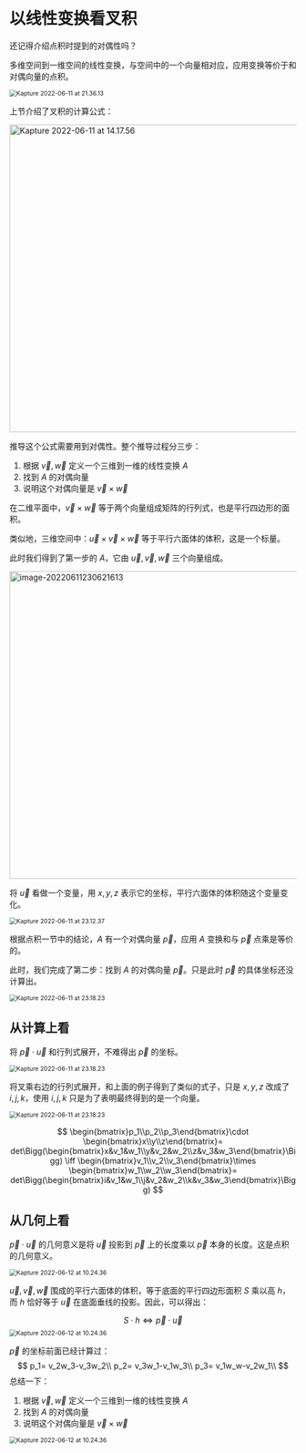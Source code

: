 # 以线性变换看叉积

还记得介绍点积时提到的对偶性吗？

多维空间到一维空间的线性变换，与空间中的一个向量相对应，应用变换等价于和对偶向量的点积。

<img class="img-shadow" src="http://rt9iekfji.hn-bkt.clouddn.com/e6c9d24egy1h34mtifwzhg20k00b9my4.gif" alt="Kapture 2022-06-11 at 21.36.13" style="zoom:75%;" />

上节介绍了叉积的计算公式：

<img class="img-shadow" src="http://rt9iekfji.hn-bkt.clouddn.com/e6c9d24egy1h34h09r5hjg20k00ba48k.gif" alt="Kapture 2022-06-11 at 14.17.56" style="width: 540px;" />

推导这个公式需要用到对偶性。整个推导过程分三步：

1. 根据 $\vec{v},\vec{w}$ 定义一个三维到一维的线性变换 $A$
2. 找到 $A$ 的对偶向量
3. 说明这个对偶向量是 $\vec{v}\times\vec{w}$

在二维平面中，$\vec{v}\times\vec{w}$ 等于两个向量组成矩阵的行列式，也是平行四边形的面积。

类似地，三维空间中：$\vec{u}\times\vec{v}\times\vec{w}$ 等于平行六面体的体积，这是一个标量。

此时我们得到了第一步的 $A$，它由 $\vec{u},\vec{v},\vec{w}$ 三个向量组成。

<img class="img-shadow" src="http://rt9iekfji.hn-bkt.clouddn.com/e6c9d24egy1h34u2yg408j20wq0i40uq.jpg" alt="image-20220611230621613" style="width: 540px;" />

将 $\vec{u}$ 看做一个变量，用 $x,y,z$ 表示它的坐标，平行六面体的体积随这个变量变化。

<img class="img-shadow" src="http://rt9iekfji.hn-bkt.clouddn.com/e6c9d24egy1h34u33nphyg20k00b9498.gif" alt="Kapture 2022-06-11 at 23.12.37" style="zoom:75%;" />

根据点积一节中的结论，$A$ 有一个对偶向量 $\vec{p}$，应用 $A$ 变换和与 $\vec{p}$ 点乘是等价的。

此时，我们完成了第二步：找到 $A$ 的对偶向量 $\vec{p}$。只是此时 $\vec{p}$ 的具体坐标还没计算出。

<img class="img-shadow" src="http://rt9iekfji.hn-bkt.clouddn.com/e6c9d24egy1h34u37a4h9g20k00b9aox.gif" alt="Kapture 2022-06-11 at 23.18.23" style="zoom:75%;" />

## 从计算上看

将 $\vec{p}\cdot\vec{u}$ 和行列式展开，不难得出 $\vec{p}$ 的坐标。

<img class="img-shadow" src="http://rt9iekfji.hn-bkt.clouddn.com/e6c9d24egy1h34u3ct0wog20k00b9gmv.gif" alt="Kapture 2022-06-11 at 23.18.23" style="zoom:75%;" />

将叉乘右边的行列式展开，和上面的例子得到了类似的式子，只是 $x,y,z$ 改成了 $i,j,k$，使用 $i,j,k$ 只是为了表明最终得到的是一个向量。

<img class="img-shadow" src="http://rt9iekfji.hn-bkt.clouddn.com/e6c9d24egy1h34u3h77wyg20k00b9nnq.gif" alt="Kapture 2022-06-11 at 23.18.23" style="zoom:75%;" />


$$
\begin{bmatrix}p_1\\p_2\\p_3\end{bmatrix}\cdot
\begin{bmatrix}x\\y\\z\end{bmatrix}=
det\Bigg(\begin{bmatrix}x&v_1&w_1\\y&v_2&w_2\\z&v_3&w_3\end{bmatrix}\Bigg)
\iff
\begin{bmatrix}v_1\\v_2\\v_3\end{bmatrix}\times
\begin{bmatrix}w_1\\w_2\\w_3\end{bmatrix}=
det\Bigg(\begin{bmatrix}i&v_1&w_1\\j&v_2&w_2\\k&v_3&w_3\end{bmatrix}\Bigg)
$$

## 从几何上看

$\vec{p}\cdot\vec{u}$ 的几何意义是将 $\vec{u}$ 投影到 $\vec{p}$ 上的长度乘以 $\vec{p}$ 本身的长度。这是点积的几何意义。

<img class="img-shadow" src="http://rt9iekfji.hn-bkt.clouddn.com/e6c9d24egy1h35bzol12cg20k00baabj.gif" alt="Kapture 2022-06-12 at 10.24.36" style="zoom:75%;" />

$\vec{u},\vec{v},\vec{w}$ 围成的平行六面体的体积，等于底面的平行四边形面积 $S$ 乘以高 $h$，而 $h$ 恰好等于 $\vec{u}$ 在底面垂线的投影。因此，可以得出：

$$
S \cdot h \iff \vec{p}\cdot\vec{u}
$$
<img class="img-shadow" src="http://rt9iekfji.hn-bkt.clouddn.com/e6c9d24egy1h35bztfabog20k00bae2a.gif" alt="Kapture 2022-06-12 at 10.24.36" style="zoom:75%;" />

$\vec{p}$ 的坐标前面已经计算过：
$$
p_1= v_2w_3-v_3w_2\\
p_2= v_3w_1-v_1w_3\\
p_3= v_1w_w-v_2w_1\\
$$
总结一下：

1. 根据 $\vec{v},\vec{w}$ 定义一个三维到一维的线性变换 $A$
2. 找到 $A$ 的对偶向量
3. 说明这个对偶向量是 $\vec{v}\times\vec{w}$

<img class="img-shadow" src="http://rt9iekfji.hn-bkt.clouddn.com/e6c9d24egy1h35bzx0pqyg20k00banlu.gif" alt="Kapture 2022-06-12 at 10.24.36" style="zoom:75%;" />
